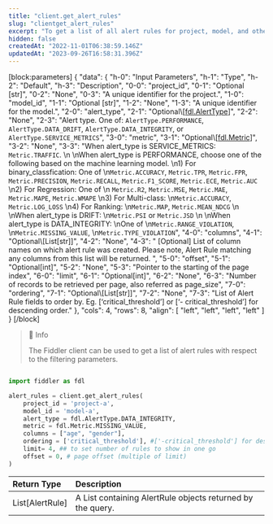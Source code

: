 ```yaml
---
title: "client.get_alert_rules"
slug: "clientget_alert_rules"
excerpt: "To get a list of all alert rules for project, model, and other filtering parameters"
hidden: false
createdAt: "2022-11-01T06:38:59.146Z"
updatedAt: "2023-09-26T16:58:31.396Z"
---
```

[block:parameters]
{
  "data": {
    "h-0": "Input Parameters",
    "h-1": "Type",
    "h-2": "Default",
    "h-3": "Description",
    "0-0": "project_id",
    "0-1": "Optional [str]",
    "0-2": "None",
    "0-3": "A unique identifier for the project.",
    "1-0": "model_id",
    "1-1": "Optional [str]",
    "1-2": "None",
    "1-3": "A unique identifier for the model.",
    "2-0": "alert_type",
    "2-1": "Optional\\[[fdl.AlertType](ref:fdlalerttype)]",
    "2-2": "None",
    "2-3": "Alert type. One of:  `AlertType.PERFORMANCE`, `AlertType.DATA_DRIFT`, `AlertType.DATA_INTEGRITY`, or `AlertType.SERVICE_METRICS`",
    "3-0": "metric",
    "3-1": "Optional\\[[fdl.Metric](ref:fdlmetric)]",
    "3-2": "None",
    "3-3": "When alert_type is SERVICE_METRICS:  `Metric.TRAFFIC`.  \n  \nWhen alert_type is PERFORMANCE, choose one of the following based on the machine learning model.  \n1)  For binary_classfication: One of  \n`Metric.ACCURACY`, `Metric.TPR`, `Metric.FPR`, `Metric.PRECISION`, `Metric.RECALL`, `Metric.F1_SCORE`, `Metric.ECE`, `Metric.AUC`  \n2) For Regression: One of  \n `Metric.R2`, `Metric.MSE`, `Metric.MAE`, `Metric.MAPE`, `Metric.WMAPE`  \n3)  For Multi-class:  \n`Metric.ACCURACY`, `Metric.LOG_LOSS`  \n4) For Ranking:  \n`Metric.MAP`, `Metric.MEAN_NDCG`  \n  \nWhen alert_type is DRIFT:  \n`Metric.PSI` or `Metric.JSD`  \n  \nWhen alert_type is DATA_INTEGRITY:  \nOne of  \n`Metric.RANGE_VIOLATION`,  \n`Metric.MISSING_VALUE`,  \n`Metric.TYPE_VIOLATION`",
    "4-0": "columns",
    "4-1": "Optional\\[List[str]]",
    "4-2": "None",
    "4-3": " [Optional] List of column names on which alert rule was created. Please note, Alert Rule matching any columns from this list will be returned. ",
    "5-0": "offset",
    "5-1": "Optional[int]",
    "5-2": "None",
    "5-3": "Pointer to the starting of the page index",
    "6-0": "limit",
    "6-1": "Optional[int]",
    "6-2": "None",
    "6-3": "Number of records to be retrieved per page, also referred as page_size",
    "7-0": "ordering",
    "7-1": "Optional\\[List[str]]",
    "7-2": "None",
    "7-3": "List of Alert Rule fields to order by. Eg. [‘critical_threshold’] or [‘- critical_threshold’] for descending order."
  },
  "cols": 4,
  "rows": 8,
  "align": [
    "left",
    "left",
    "left",
    "left"
  ]
}
[/block]


> 📘 Info
> 
> The Fiddler client can be used to get a list of alert rules with respect to the filtering parameters.

```python Usage

import fiddler as fdl

alert_rules = client.get_alert_rules(
    project_id = 'project-a',
    model_id = 'model-a', 
    alert_type = fdl.AlertType.DATA_INTEGRITY, 
    metric = fdl.Metric.MISSING_VALUE,
    columns = ["age", "gender"], 
    ordering = ['critical_threshold'], #['-critical_threshold'] for descending
    limit= 4, ## to set number of rules to show in one go
    offset = 0, # page offset (multiple of limit)
)
```

| Return Type     | Description                                                |
| :-------------- | :--------------------------------------------------------- |
| List[AlertRule] | A List containing AlertRule objects returned by the query. |